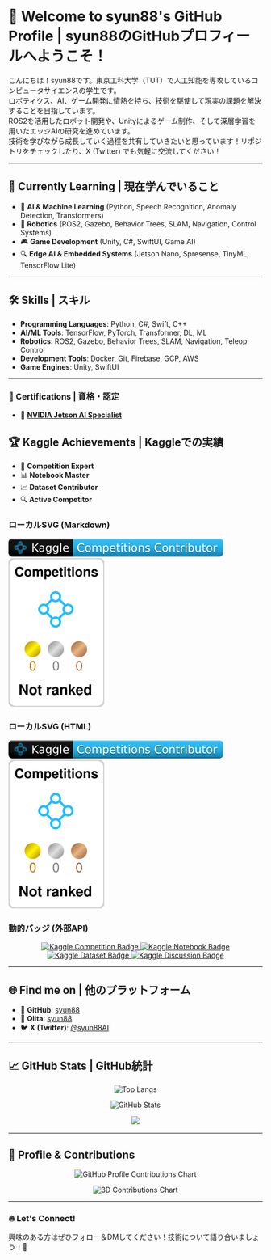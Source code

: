 # 👋 Welcome to syun88's GitHub Profile | syun88のGitHubプロフィールへようこそ！

こんにちは！syun88です。東京工科大学（TUT）で人工知能を専攻しているコンピュータサイエンスの学生です。  
ロボティクス、AI、ゲーム開発に情熱を持ち、技術を駆使して現実の課題を解決することを目指しています。  
ROS2を活用したロボット開発や、Unityによるゲーム制作、そして深層学習を用いたエッジAIの研究を進めています。  
技術を学びながら成長していく過程を共有していきたいと思っています！リポジトリをチェックしたり、X (Twitter) でも気軽に交流してください！  

---

## 🌱 Currently Learning | 現在学んでいること
- 🌟 **AI & Machine Learning** (Python, Speech Recognition, Anomaly Detection, Transformers)  
- 🤖 **Robotics** (ROS2, Gazebo, Behavior Trees, SLAM, Navigation, Control Systems)  
- 🎮 **Game Development** (Unity, C#, SwiftUI, Game AI)  
- 🔍 **Edge AI & Embedded Systems** (Jetson Nano, Spresense, TinyML, TensorFlow Lite)  

---

## 🛠️ Skills | スキル
- **Programming Languages**: Python, C#, Swift, C++  
- **AI/ML Tools**: TensorFlow, PyTorch, Transformer, DL, ML  
- **Robotics**: ROS2, Gazebo, Behavior Trees, SLAM, Navigation, Teleop Control  
- **Development Tools**: Docker, Git, Firebase, GCP, AWS  
- **Game Engines**: Unity, SwiftUI  

---



### **📜 Certifications | 資格・認定**
- 🏅 **[NVIDIA Jetson AI Specialist](https://github.com/syun88/syun88/blob/main/NVIDIA-Jetson-AI-Specialist-Certificate-Jung-Ming-Chen.pdf)**  






## 🏆 Kaggle Achievements | Kaggleでの実績

- 🥇 **Competition Expert**  
- 📊 **Notebook Master**  
- 📈 **Dataset Contributor**  
- 🔍 **Active Competitor**

### **ローカルSVG (Markdown)**
![](./kaggle-badges/CompetitionsRank/plastic-black.svg)
![](./kaggle-plates/Competitions/white.svg)

### **ローカルSVG (HTML)**
<img src="./kaggle-badges/CompetitionsRank/plastic-black.svg" />
<img src="./kaggle-plates/Competitions/white.svg" />

### **動的バッジ (外部API)**
<p align="center">
  <a href="https://www.kaggle.com/chenjungming">
    <img src="https://road-to-kaggle-grandmaster.vercel.app/api/badges/chenjungming/competition" alt="Kaggle Competition Badge" />
  </a>
  <a href="https://www.kaggle.com/chenjungming">
    <img src="https://road-to-kaggle-grandmaster.vercel.app/api/badges/chenjungming/notebook" alt="Kaggle Notebook Badge" />
  </a>
  <a href="https://www.kaggle.com/chenjungming">
    <img src="https://road-to-kaggle-grandmaster.vercel.app/api/badges/chenjungming/dataset" alt="Kaggle Dataset Badge" />
  </a>
  <a href="https://www.kaggle.com/chenjungming">
    <img src="https://road-to-kaggle-grandmaster.vercel.app/api/badges/chenjungming/discussion" alt="Kaggle Discussion Badge" />
  </a>
</p>

---

## 🌐 Find me on | 他のプラットフォーム
- 🐙 **GitHub**: [syun88](https://github.com/syun88)  
- 📝 **Qiita**: [syun88](https://qiita.com/syun88)  
- 🐦 **X (Twitter)**: [@syun88AI](https://x.com/syun88AI)  

---

## 📈 GitHub Stats | GitHub統計
<p align="center">
  <img src="https://github-readme-stats.vercel.app/api/top-langs?username=syun88&show_icons=true&locale=en&layout=compact&theme=chartreuse-dark" alt="Top Langs" />
</p>

<p align="center">
  <img src="https://github-readme-stats.vercel.app/api?username=syun88&show_icons=true&locale=en&theme=chartreuse-dark" alt="GitHub Stats" width="410" />
</p>

<p align="center">
  <img src="https://github-profile-trophy.vercel.app/?username=syun88&theme=juicyfresh&no-bg=true" />
</p>

---

## 📌 Profile & Contributions
<p align="center">
  <picture>
    <source media="(prefers-color-scheme: dark)" srcset="output/metrics.base.svg" width="400" />
    <source media="(prefers-color-scheme: light)" srcset="output/metrics.base.svg" width="400" />
    <img alt="GitHub Profile Contributions Chart" src="https://raw.githubusercontent.com/syun88/output-3d-contrib/day.svg" />
  </picture>
</p>

<p align="center">
  <picture>
    <source media="(prefers-color-scheme: dark)" srcset="profile-3d-contrib/profile-night-rainbow.svg" width="700" />
    <source media="(prefers-color-scheme: light)" srcset="profile-3d-contrib/profile-season-animate.svg" width="700" />
    <img alt="3D Contributions Chart" src="https://raw.githubusercontent.com/syun88/output-3d-contrib/day.svg" />
  </picture>
</p>

---

### 🔥 Let's Connect!  
興味のある方はぜひフォロー＆DMしてください！技術について語り合いましょう！🚀  
